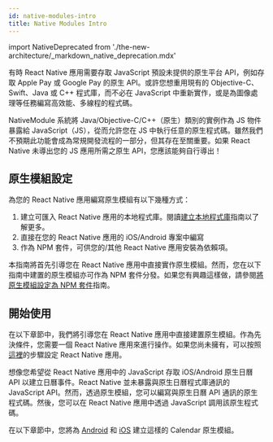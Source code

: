 ```yaml
---
id: native-modules-intro
title: Native Modules Intro
---
```


import NativeDeprecated from './the-new-architecture/\_markdown_native_deprecation.mdx'

<NativeDeprecated />

有時 React Native 應用需要存取 JavaScript 預設未提供的原生平台 API，例如存取 Apple Pay 或 Google Pay 的原生 API。或許您想重用現有的 Objective-C、Swift、Java 或 C++ 程式庫，而不必在 JavaScript 中重新實作，或是為圖像處理等任務編寫高效能、多線程的程式碼。

NativeModule 系統將 Java/Objective-C/C++（原生）類別的實例作為 JS 物件暴露給 JavaScript（JS），從而允許您在 JS 中執行任意的原生程式碼。雖然我們不預期此功能會成為常規開發流程的一部分，但其存在至關重要。如果 React Native 未導出您的 JS 應用所需之原生 API，您應該能夠自行導出！

## 原生模組設定

為您的 React Native 應用編寫原生模組有以下幾種方式：

1. 建立可匯入 React Native 應用的本地程式庫。閱讀[建立本地程式庫](local-library-setup)指南以了解更多。
2. 直接在您的 React Native 應用的 iOS/Android 專案中編寫
3. 作為 NPM 套件，可供您的/其他 React Native 應用安裝為依賴項。

本指南將首先引導您在 React Native 應用中直接實作原生模組。然而，您在以下指南中建置的原生模組亦可作為 NPM 套件分發。如果您有興趣這樣做，請參閱[將原生模組設定為 NPM 套件](native-modules-setup)指南。

## 開始使用

在以下章節中，我們將引導您在 React Native 應用中直接建置原生模組。作為先決條件，您需要一個 React Native 應用來進行操作。如果您尚未擁有，可以按照[這裡](getting-started)的步驟設定 React Native 應用。

想像您希望從 React Native 應用中的 JavaScript 存取 iOS/Android 原生日曆 API 以建立日曆事件。React Native 並未暴露與原生日曆程式庫通訊的 JavaScript API。然而，透過原生模組，您可以編寫與原生日曆 API 通訊的原生程式碼。然後，您可以在 React Native 應用中透過 JavaScript 調用該原生程式碼。

在以下章節中，您將為 [Android](native-modules-android) 和 [iOS](native-modules-ios) 建立這樣的 Calendar 原生模組。